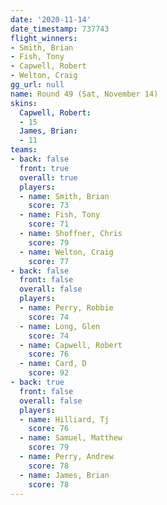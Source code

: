 ```yaml
---
date: '2020-11-14'
date_timestamp: 737743
flight_winners:
- Smith, Brian
- Fish, Tony
- Capwell, Robert
- Welton, Craig
gg_url: null
name: Round 49 (Sat, November 14)
skins:
  Capwell, Robert:
  - 15
  James, Brian:
  - 11
teams:
- back: false
  front: true
  overall: true
  players:
  - name: Smith, Brian
    score: 73
  - name: Fish, Tony
    score: 71
  - name: Shoffner, Chris
    score: 79
  - name: Welton, Craig
    score: 77
- back: false
  front: false
  overall: false
  players:
  - name: Perry, Robbie
    score: 74
  - name: Long, Glen
    score: 74
  - name: Capwell, Robert
    score: 76
  - name: Card, D
    score: 92
- back: true
  front: false
  overall: false
  players:
  - name: Hilliard, Tj
    score: 76
  - name: Samuel, Matthew
    score: 79
  - name: Perry, Andrew
    score: 78
  - name: James, Brian
    score: 78
---
```

